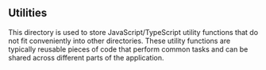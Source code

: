 ## Utilities

This directory is used to store JavaScript/TypeScript utility functions that do not fit conveniently into other directories. These utility functions are typically reusable pieces of code that perform common tasks and can be shared across different parts of the application.

